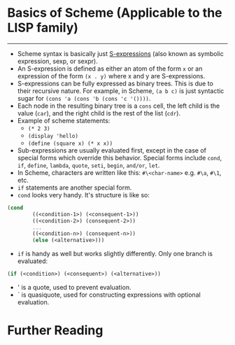 # Basics of Scheme (Applicable to the LISP family)
---
- Scheme syntax is basically just [S-expressions](https://en.wikipedia.org/wiki/S-expression) (also known as symbolic expression, sexp, or sexpr).
- An S-expression is defined as either an atom of the form `x` or an expression of the form `(x . y)` where x and y are S-expressions.
- S-expressions can be fully expressed as binary trees. This is due to their recursive nature. For example, in Scheme, `(a b c)` is just syntactic sugar for `(cons 'a (cons 'b (cons 'c '())))`.
- Each node in the resulting binary tree is a `cons` cell, the left child is the value (`car`), and the right child is the rest of the list (`cdr`).
- Example of scheme statements:
	- `(* 2 3)`
	- `(display 'hello)`
	- `(define (square x) (* x x))`
- Sub-expressions are usually evaluated first, except in the case of special forms which override this behavior. Special forms include `cond`, `if`, `define`, `lambda`, `quote`, `seti`, `begin`, `and/or`, `let`.
- In Scheme, characters are written like this: `#\<char-name>` e.g. `#\a`, `#\1`, etc.
- `if` statements are another special form.
- `cond` looks very handy. It's structure is like so:

```scheme
(cond 
		((<condition-1>) (<consequent-1>))
		((<condition-2>) (consequent-2>))
		...
		((<condition-n>) (consequent-n>))
		(else (<alternative>)))
```

- `if` is handy as well but works slightly differently. Only one branch is evaluated:
```scheme
(if (<condition>) (<consequent>) (<alternative>))
```

- ' is a quote, used to prevent evaluation.
- <span>&grave;</span> is quasiquote, used for constructing expressions with optional evaluation.

# Further Reading
